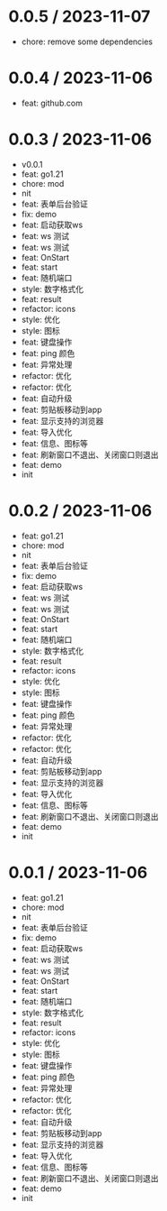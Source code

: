 
0.0.5 / 2023-11-07
==================

* chore: remove some dependencies

0.0.4 / 2023-11-06
==================

* feat: github.com

0.0.3 / 2023-11-06
==================

* v0.0.1
* feat: go1.21
* chore: mod
* nit
* feat: 表单后台验证
* fix: demo
* feat: 启动获取ws
* feat: ws 测试
* feat: ws 测试
* feat: OnStart
* feat: start
* feat: 随机端口
* style: 数字格式化
* feat: result
* refactor: icons
* style: 优化
* style: 图标
* feat: 键盘操作
* feat: ping 颜色
* feat: 异常处理
* refactor: 优化
* refactor: 优化
* feat: 自动升级
* feat: 剪贴板移动到app
* feat: 显示支持的浏览器
* feat: 导入优化
* feat: 信息、图标等
* feat: 刷新窗口不退出、关闭窗口则退出
* feat: demo
* init

0.0.2 / 2023-11-06
==================

* feat: go1.21
* chore: mod
* nit
* feat: 表单后台验证
* fix: demo
* feat: 启动获取ws
* feat: ws 测试
* feat: ws 测试
* feat: OnStart
* feat: start
* feat: 随机端口
* style: 数字格式化
* feat: result
* refactor: icons
* style: 优化
* style: 图标
* feat: 键盘操作
* feat: ping 颜色
* feat: 异常处理
* refactor: 优化
* refactor: 优化
* feat: 自动升级
* feat: 剪贴板移动到app
* feat: 显示支持的浏览器
* feat: 导入优化
* feat: 信息、图标等
* feat: 刷新窗口不退出、关闭窗口则退出
* feat: demo
* init

0.0.1 / 2023-11-06
==================

* feat: go1.21
* chore: mod
* nit
* feat: 表单后台验证
* fix: demo
* feat: 启动获取ws
* feat: ws 测试
* feat: ws 测试
* feat: OnStart
* feat: start
* feat: 随机端口
* style: 数字格式化
* feat: result
* refactor: icons
* style: 优化
* style: 图标
* feat: 键盘操作
* feat: ping 颜色
* feat: 异常处理
* refactor: 优化
* refactor: 优化
* feat: 自动升级
* feat: 剪贴板移动到app
* feat: 显示支持的浏览器
* feat: 导入优化
* feat: 信息、图标等
* feat: 刷新窗口不退出、关闭窗口则退出
* feat: demo
* init

